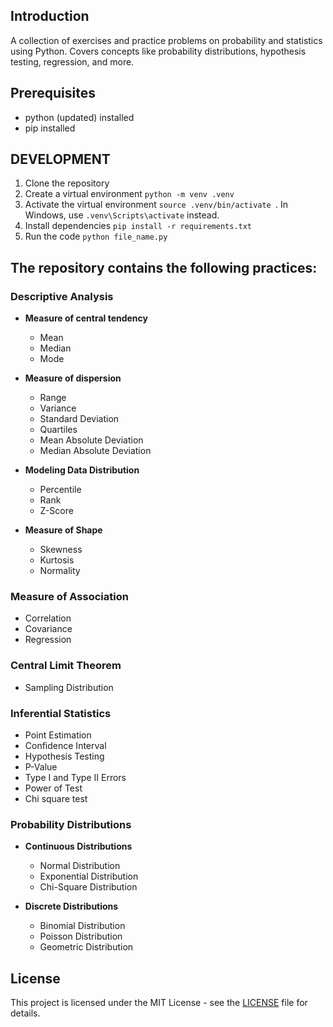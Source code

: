 ## Introduction
A collection of exercises and practice problems on probability and statistics using Python. Covers concepts like probability distributions, hypothesis testing, regression, and more.

## Prerequisites
- python (updated) installed
- pip installed

## DEVELOPMENT
1. Clone the repository
2. Create a virtual environment `python -m venv .venv`
3. Activate the virtual environment `source .venv/bin/activate
`. In Windows, use `.venv\Scripts\activate` instead.
4. Install dependencies `pip install -r requirements.txt`
5. Run the code `python file_name.py`

## The repository contains the following practices:

### Descriptive Analysis
- **Measure of central tendency**
  - Mean
  - Median
  - Mode

- **Measure of dispersion**
  - Range
  - Variance
  - Standard Deviation
  - Quartiles
  - Mean Absolute Deviation
  - Median Absolute Deviation

- **Modeling Data Distribution**
  - Percentile
  - Rank
  - Z-Score

- **Measure of Shape**
  - Skewness
  - Kurtosis
  - Normality

### Measure of Association
- Correlation
- Covariance
- Regression

### Central Limit Theorem
- Sampling Distribution

### Inferential Statistics
- Point Estimation
- Confidence Interval
- Hypothesis Testing
- P-Value
- Type I and Type II Errors
- Power of Test
- Chi square test

### Probability Distributions
- **Continuous Distributions**
  - Normal Distribution
  - Exponential Distribution
  - Chi-Square Distribution

- **Discrete Distributions**
  - Binomial Distribution
  - Poisson Distribution
  - Geometric Distribution

## License
This project is licensed under the MIT License - see the [LICENSE](LICENSE) file for details.
